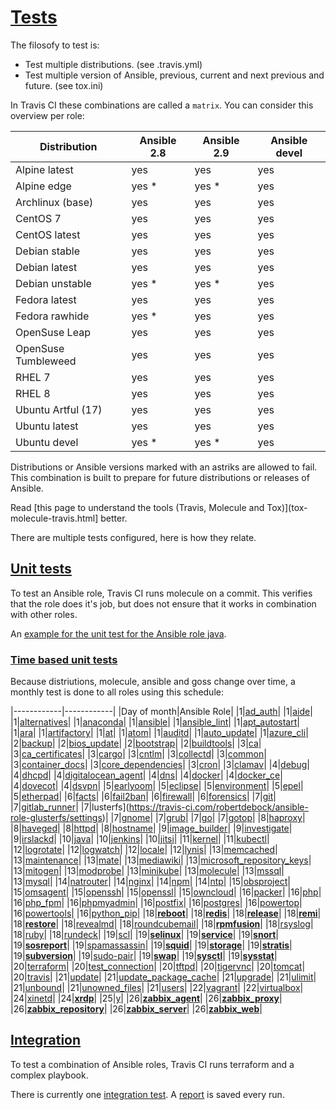 # [Tests](#tests)

The filosofy to test is:
- Test multiple distributions. (see .travis.yml)
- Test multiple version of Ansible, previous, current and next previous and future. (see tox.ini)

In Travis CI these combinations are called a `matrix`. You can consider this overview per role:

| Distribution        | Ansible 2.8 | Ansible 2.9 | Ansible devel |
|---------------------|-------------|-------------|---------------|
| Alpine latest       | yes         | yes         | yes           |
| Alpine edge         | yes *       | yes *       | yes           |
| Archlinux (base)    | yes         | yes         | yes           |
| CentOS 7            | yes         | yes         | yes           |
| CentOS latest       | yes         | yes         | yes           |
| Debian stable       | yes         | yes         | yes           |
| Debian latest       | yes         | yes         | yes           |
| Debian unstable     | yes *       | yes *       | yes           |
| Fedora latest       | yes         | yes         | yes           |
| Fedora rawhide      | yes *       | yes         | yes           |
| OpenSuse Leap       | yes         | yes         | yes           |
| OpenSuse Tumbleweed | yes         | yes         | yes           |
| RHEL 7              | yes         | yes         | yes           |
| RHEL 8              | yes         | yes         | yes           |
| Ubuntu Artful (17)  | yes         | yes         | yes           |
| Ubuntu latest       | yes         | yes         | yes           |
| Ubuntu devel        | yes *       | yes *       | yes           |

Distributions or Ansible versions marked with an astriks are allowed to fail. This combination is built to prepare for future distributions or releases of Ansible.

Read [this page to understand the tools (Travis, Molecule and Tox)](tox-molecule-travis.html] better.

There are multiple tests configured, here is how they relate.

## [Unit tests](#unit-tests)

To test an Ansible role, Travis CI runs molecule on a commit. This verifies that the role does it's job, but does not ensure that it works in combination with other roles.

An [example for the unit test for the Ansible role java](https://travis-ci.com/robertdebock/ansible-role-java).

### [Time based unit tests](#time-based-unit-tests)

Because distriutions, molecule, ansible and goss change over time, a monthly test is done to all roles using this schedule:

|------------|------------|
|Day of month|Ansible Role|
|1|[ad_auth](https://travis-ci.com/robertdebock/ansible-role-ad_auth/settings)|
|1|[aide](https://travis-ci.com/robertdebock/ansible-role-aide/settings)|
|1|[alternatives](https://travis-ci.com/robertdebock/ansible-role-alternatives/settings)|
|1|[anaconda](https://travis-ci.com/robertdebock/ansible-role-anaconda/settings)|
|1|[ansible](https://travis-ci.com/robertdebock/ansible-role-ansible/settings)|
|1|[ansible_lint](https://travis-ci.com/robertdebock/ansible-role-ansible_lint/settings)|
|1|[apt_autostart](https://travis-ci.com/robertdebock/ansible-role-apt_autostart/settings)|
|1|[ara](https://travis-ci.com/robertdebock/ansible-role-ara/settings)|
|1|[artifactory](https://travis-ci.com/robertdebock/ansible-role-artifactory/settings)|
|1|[at](https://travis-ci.com/robertdebock/ansible-role-at/settings)|
|1|[atom](https://travis-ci.com/robertdebock/ansible-role-atom/settings)|
|1|[auditd](https://travis-ci.com/robertdebock/ansible-role-auditd/settings)|
|1|[auto_update](https://travis-ci.com/robertdebock/ansible-role-auto_update/settings)|
|1|[azure_cli](https://travis-ci.com/robertdebock/ansible-role-azure_cli/settings)|
|2|[backup](https://travis-ci.com/robertdebock/ansible-role-backup/settings)|
|2|[bios_update](https://travis-ci.com/robertdebock/ansible-role-bios_update/settings)|
|2|[bootstrap](https://travis-ci.com/robertdebock/ansible-role-bootstrap/settings)|
|2|[buildtools](https://travis-ci.com/robertdebock/ansible-role-buildtools/settings)|
|3|[ca](https://travis-ci.com/robertdebock/ansible-role-ca/settings)|
|3|[ca_certificates](https://travis-ci.com/robertdebock/ansible-role-ca_certificates/settings)|
|3|[cargo](https://travis-ci.com/robertdebock/ansible-role-cargo/settings)|
|3|[cntlm](https://travis-ci.com/robertdebock/ansible-role-cntlm/settings)|
|3|[collectd](https://travis-ci.com/robertdebock/ansible-role-collectd/settings)|
|3|[common](https://travis-ci.com/robertdebock/ansible-role-common/settings)|
|3|[container_docs](https://travis-ci.com/robertdebock/ansible-role-container_docs/settings)|
|3|[core_dependencies](https://travis-ci.com/robertdebock/ansible-role-core_dependencies/settings)|
|3|[cron](https://travis-ci.com/robertdebock/ansible-role-cron/settings)|
|3|[clamav](https://travis-ci.com/robertdebock/ansible-role-clamav/settings)|
|4|[debug](https://travis-ci.com/robertdebock/ansible-role-debug/settings)|
|4|[dhcpd](https://travis-ci.com/robertdebock/ansible-role-dhcpd/settings)|
|4|[digitalocean_agent](https://travis-ci.com/robertdebock/ansible-role-digitalocean-agent/settings)|
|4|[dns](https://travis-ci.com/robertdebock/ansible-role-dns/settings)|
|4|[docker](https://travis-ci.com/robertdebock/ansible-role-docker/settings)|
|4|[docker_ce](https://travis-ci.com/robertdebock/ansible-role-docker_ce/settings)|
|4|[dovecot](https://travis-ci.com/robertdebock/ansible-role-dovecot/settings)|
|4|[dsvpn](https://travis-ci.com/robertdebock/ansible-role-dsvpn/settings)|
|5|[earlyoom](https://travis-ci.com/robertdebock/ansible-role-earlyoom/settings)|
|5|[eclipse](https://travis-ci.com/robertdebock/ansible-role-eclipse/settings)|
|5|[environment](https://travis-ci.com/robertdebock/ansible-role-environment/settings)|
|5|[epel](https://travis-ci.com/robertdebock/ansible-role-epel/settings)|
|5|[etherpad](https://travis-ci.com/robertdebock/ansible-role-etherpad/settings)|
|6|[facts](https://travis-ci.com/robertdebock/ansible-role-facts/settings)|
|6|[fail2ban](https://travis-ci.com/robertdebock/ansible-role-fail2ban/settings)|
|6|[firewall](https://travis-ci.com/robertdebock/ansible-role-firewall/settings)|
|6|[forensics](https://travis-ci.com/robertdebock/ansible-role-forensics/settings)|
|7|[git](https://travis-ci.com/robertdebock/ansible-role-git/settings)|
|7|[gitlab_runner](https://travis-ci.com/robertdebock/ansible-role-gitlab_runner/settings)|
|7|lusterfs](https://travis-ci.com/robertdebock/ansible-role-glusterfs/settings)|
|7|[gnome](https://travis-ci.com/robertdebock/ansible-role-gnome/settings)|
|7|[grub](https://travis-ci.com/robertdebock/ansible-role-grub/settings)|
|7|[go](https://travis-ci.com/robertdebock/ansible-role-go/settings)|
|7|[gotop](https://travis-ci.com/robertdebock/ansible-role-gotop/settings)|
|8|[haproxy](https://travis-ci.com/robertdebock/ansible-role-haproxy/settings)|
|8|[haveged](https://travis-ci.com/robertdebock/ansible-role-haveged/settings)|
|8|[httpd](https://travis-ci.com/robertdebock/ansible-role-httpd/settings)|
|8|[hostname](https://travis-ci.com/robertdebock/ansible-role-hostname/settings)|
|9|[image_builder](https://travis-ci.com/robertdebock/ansible-role-image_builder/settings)|
|9|[investigate](https://travis-ci.com/robertdebock/ansible-role-investigate/settings)|
|9|[irslackd](https://travis-ci.com/robertdebock/ansible-role-irslackd/settings)|
|10|[java](https://travis-ci.com/robertdebock/ansible-role-java/settings)|
|10|[jenkins](https://travis-ci.com/robertdebock/ansible-role-jenkins/settings)|
|10|[jitsi](https://travis-ci.com/robertdebock/ansible-role-jitsi/settings)|
|11|[kernel](https://travis-ci.com/robertdebock/ansible-role-kernel/settings)|
|11|[kubectl](https://travis-ci.com/robertdebock/ansible-role-kubectl/settings)|
|12|[logrotate](https://travis-ci.com/robertdebock/ansible-role-logrotate/settings)|
|12|[logwatch](https://travis-ci.com/robertdebock/ansible-role-logwatch/settings)|
|12|[locale](https://travis-ci.com/robertdebock/ansible-role-locale/settings)|
|12|[lynis](https://travis-ci.com/robertdebock/ansible-role-lynis/settings)|
|13|[memcached](https://travis-ci.com/robertdebock/ansible-role-memcached/settings)|
|13|[maintenance](https://travis-ci.com/robertdebock/ansible-role-maintenance/settings)|
|13|[mate](https://travis-ci.com/robertdebock/ansible-role-mate/settings)|
|13|[mediawiki](https://travis-ci.com/robertdebock/ansible-role-mediawiki/settings)|
|13|[microsoft_repository_keys](https://travis-ci.com/robertdebock/ansible-role-microsoft_repository_keys/settings)|
|13|[mitogen](https://travis-ci.com/robertdebock/ansible-role-mitogen/settings)|
|13|[modprobe](https://travis-ci.com/robertdebock/ansible-role-modprobe/settings)|
|13|[minikube](https://travis-ci.com/robertdebock/ansible-role-minikube/settings)|
|13|[molecule](https://travis-ci.com/robertdebock/ansible-role-molecule/settings)|
|13|[mssql](https://travis-ci.com/robertdebock/ansible-role-mssql/settings)|
|13|[mysql](https://travis-ci.com/robertdebock/ansible-role-mysql/settings)|
|14|[natrouter](https://travis-ci.com/robertdebock/ansible-role-natrouter/settings)|
|14|[nginx](https://travis-ci.com/robertdebock/ansible-role-nginx/settings)|
|14|[npm](https://travis-ci.com/robertdebock/ansible-role-npm/settings)|
|14|[ntp](https://travis-ci.com/robertdebock/ansible-role-ntp/settings)|
|15|[obsproject](https://travis-ci.com/robertdebock/ansible-role-obsproject/settings)|
|15|[omsagent](https://travis-ci.com/robertdebock/ansible-role-omsagent/settings)|
|15|[openssh](https://travis-ci.com/robertdebock/ansible-role-openssh/settings)|
|15|[openssl](https://travis-ci.com/robertdebock/ansible-role-openssl/settings)|
|15|[owncloud](https://travis-ci.com/robertdebock/ansible-role-owncloud/settings)|
|16|[packer](https://travis-ci.com/robertdebock/ansible-role-packer/settings)|
|16|[php](https://travis-ci.com/robertdebock/ansible-role-php/settings)|
|16|[php_fpm](https://travis-ci.com/robertdebock/ansible-role-php_fpm/settings)|
|16|[phpmyadmin](https://travis-ci.com/robertdebock/ansible-role-phpmyadmin/settings)|
|16|[postfix](https://travis-ci.com/robertdebock/ansible-role-postfix/settings)|
|16|[postgres](https://travis-ci.com/robertdebock/ansible-role-postgres/settings)|
|16|[powertop](https://travis-ci.com/robertdebock/ansible-role-powertop/settings)|
|16|[powertools](https://travis-ci.com/robertdebock/ansible-role-powertools/settings)|
|16|[python_pip](https://travis-ci.com/robertdebock/ansible-role-python_pip/settings)|
|18|**[reboot](https://travis-ci.com/robertdebock/ansible-role-reboot/settings)**|
|18|**[redis](https://travis-ci.com/robertdebock/ansible-role-redis/settings)**|
|18|**[release](https://travis-ci.com/robertdebock/ansible-role-release/settings)**|
|18|**[remi](https://travis-ci.com/robertdebock/ansible-role-remi/settings)**|
|18|**[restore](https://travis-ci.com/robertdebock/ansible-role-restore/settings)**|
|18|[revealmd](https://travis-ci.com/robertdebock/ansible-role-revealmd/settings)|
|18|[roundcubemail](https://travis-ci.com/robertdebock/ansible-role-roundcubemail/settings)|
|18|**[rpmfusion](https://travis-ci.com/robertdebock/ansible-role-rpmfusion/settings)**|
|18|[rsyslog](https://travis-ci.com/robertdebock/ansible-role-rsyslog/settings)|
|18|[ruby](https://travis-ci.com/robertdebock/ansible-role-ruby/settings)|
|18|[rundeck](https://travis-ci.com/robertdebock/ansible-role-rundeck/settings)|
|19|[scl](https://travis-ci.com/robertdebock/ansible-role-scl/settings)|
|19|**[selinux](https://travis-ci.com/robertdebock/ansible-role-selinux/settings)**|
|19|**[service](https://travis-ci.com/robertdebock/ansible-role-service/settings)**|
|19|**[snort](https://travis-ci.com/robertdebock/ansible-role-snort/settings)**|
|19|**[sosreport](https://travis-ci.com/robertdebock/ansible-role-sosreport/settings)**|
|19|[spamassassin](https://travis-ci.com/robertdebock/ansible-role-spamassassin/settings)|
|19|**[squid](https://travis-ci.com/robertdebock/ansible-role-squid/settings)**|
|19|**[storage](https://travis-ci.com/robertdebock/ansible-role-storage/settings)**|
|19|**[stratis](https://travis-ci.com/robertdebock/ansible-role-stratis/settings)**|
|19|**[subversion](https://travis-ci.com/robertdebock/ansible-role-subversion/settings)**|
|19|[sudo-pair](https://travis-ci.com/robertdebock/ansible-role-sudo-pair/settings)|
|19|**[swap](https://travis-ci.com/robertdebock/ansible-role-swap/settings)**|
|19|**[sysctl](https://travis-ci.com/robertdebock/ansible-role-sysctl/settings)**|
|19|**[sysstat](https://travis-ci.com/robertdebock/ansible-role-sysstat/settings)**|
|20|[terraform](https://travis-ci.com/robertdebock/ansible-role-terraform/settings)|
|20|[test_connection](https://travis-ci.com/robertdebock/ansible-role-test_connection/settings)|
|20|[tftpd](https://travis-ci.com/robertdebock/ansible-role-tftpd/settings)|
|20|[tigervnc](https://travis-ci.com/robertdebock/ansible-role-tigervnc/settings)|
|20|[tomcat](https://travis-ci.com/robertdebock/ansible-role-tomcat/settings)|
|20|[travis](https://travis-ci.com/robertdebock/ansible-role-travis/settings)|
|21|[update](https://travis-ci.com/robertdebock/ansible-role-update/settings)|
|21|[update_package_cache](https://travis-ci.com/robertdebock/ansible-role-update_package_cache/settings)|
|21|[upgrade](https://travis-ci.com/robertdebock/ansible-role-upgrade/settings)|
|21|[ulimit](https://travis-ci.com/robertdebock/ansible-role-ulimit/settings)|
|21|[unbound](https://travis-ci.com/robertdebock/ansible-role-unbound/settings)|
|21|[unowned_files](https://travis-ci.com/robertdebock/ansible-role-unowned_files/settings)|
|21|[users](https://travis-ci.com/robertdebock/ansible-role-users/settings)|
|22|[vagrant](https://travis-ci.com/robertdebock/ansible-role-vagrant/settings)|
|22|[virtualbox](https://travis-ci.com/robertdebock/ansible-role-virtualbox/settings)|
|24|[xinetd](https://travis-ci.com/robertdebock/ansible-role-xinetd/settings)|
|24|**[xrdp](https://travis-ci.com/robertdebock/ansible-role-xrdp/settings)**|
|25|[y](https://travis-ci.com/robertdebock/ansible-role-y/settings)|
|26|**[zabbix_agent](https://travis-ci.com/robertdebock/ansible-role-zabbix_agent/settings)**|
|26|**[zabbix_proxy](https://travis-ci.com/robertdebock/ansible-role-zabbix_proxy/settings)**|
|26|**[zabbix_repository](https://travis-ci.com/robertdebock/ansible-role-zabbix_repository/settings)**|
|26|**[zabbix_server](https://travis-ci.com/robertdebock/ansible-role-zabbix_server/settings)**|
|26|**[zabbix_web](https://travis-ci.com/robertdebock/ansible-role-zabbix_web/settings)**|

## [Integration](#integration)

To test a combination of Ansible roles, Travis CI runs terraform and a complex playbook.

There is currently one [integration test](https://travis-ci.com/robertdebock/ansible-integration). A [report](https://robertdebock.nl/ansible-integration/) is saved every run.
